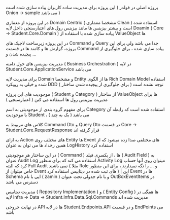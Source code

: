 این پروژه برای مدیریت ساده کاربران پیاده سازی شده است ( پروژه اصلی در فولدر Onion -> sample می باشد )

در این پروژه از معماری Domain Centric ( مشخصا معماری Clean ) استفاده شده است و بیشتر بیزینس ها مانند بیزینس رول های اعتبارسنجی داخل لایه Doamin ( Core -> Student.Core.Domain ) پیاده سازی شده با استفاده از ValueObject ها

در این پروژه زیرساخت لاجیک های Command و Query جدا می باشد ولی برای این پروژه، گزارش ها و کامند ها در قسمت Command پیاده سازی شده ، برای جلوگیری از پیچیده شدن و ...

مدیریت بیزینس های حول دامنه ( Business Orchestration ) در لایه Student.Core.ApplicationService می باشد

برای مدیریت لایه Domain و مشخصا Entity ها از الگوی Rich Domain Model استفاده شده و خیلی به رویکرد DDD توجه نشده است ( برای جلوگیری از پیچیده شدن ساختار )

موجودیت های این پروژه ( Student و Category ) از ساختار ValueObject ها برای مدیریت بیزینس رول ها استفاده می کنن ( اعتبارسنجی )

برای مفهوم گروه بندی از موجودیتی به اسم Category استفاده شده است که رابطه آن با موجودیت Student ، ( یک به چند ) می باشد

کلاس های مربوط به Command Dto و Query Dto در قسمت Core -> Student.Core.RequestResponse قرار گرفته اند

به ازای Action های مختلف روی Entity ها Event های مختلفی صدا زده میشود که از همین رخداد ها می توان به عنوان LogHistory استفاده کرد

در این ساختار هر موجودیتی ( Command ) ها ، از یکسری فیلد ( Audit Field ) به عنوان Audit Log استفاده می کند که برای منظور Activity Log میتوان روی آنها حساب کرد که البته Full Audit نمی باشند ( مثلا Role و ... را نگه نمیدارند ، برای این منظور خاص میتوان از Event های ثبت شده در دیتابیس استفاده کرد ) | این Event ها در Schema ایی با نام ( zamin ) و با نام جدولی تحت عنوان OutBoxEventItems در دسترس می باشد

مدیریت دیتابیس ( Repository Implementation ) و ( Entity Config ) ها همگی در لایه Infra -> Data -> Student.Infra.Data.Sql.Commands مدیریت شده اند

در نهایت خروجی API ها در لایه Student.Endpoints.API و در قسمت EndPoints می باشد
